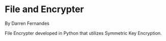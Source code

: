 # File and Encrypter

By Darren Fernandes

File Encrypter developed in Python that utilizes Symmetric Key Encryption.
